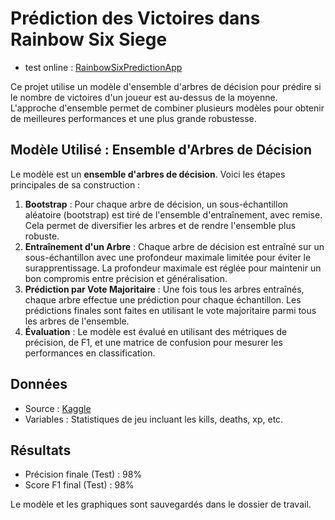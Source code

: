 # Prédiction des Victoires dans Rainbow Six Siege


- test online : [RainbowSixPredictionApp](http://192.168.11.46:8501)

Ce projet utilise un modèle d'ensemble d'arbres de décision pour prédire si le nombre de victoires d'un joueur est au-dessus de la moyenne. L'approche d'ensemble permet de combiner plusieurs modèles pour obtenir de meilleures performances et une plus grande robustesse.

## Modèle Utilisé : Ensemble d'Arbres de Décision

Le modèle est un **ensemble d'arbres de décision**. Voici les étapes principales de sa construction :

1. **Bootstrap** : Pour chaque arbre de décision, un sous-échantillon aléatoire (bootstrap) est tiré de l'ensemble d'entraînement, avec remise. Cela permet de diversifier les arbres et de rendre l'ensemble plus robuste.
2. **Entraînement d'un Arbre** : Chaque arbre de décision est entraîné sur un sous-échantillon avec une profondeur maximale limitée pour éviter le surapprentissage. La profondeur maximale est réglée pour maintenir un bon compromis entre précision et généralisation.
3. **Prédiction par Vote Majoritaire** : Une fois tous les arbres entraînés, chaque arbre effectue une prédiction pour chaque échantillon. Les prédictions finales sont faites en utilisant le vote majoritaire parmi tous les arbres de l'ensemble.
4. **Évaluation** : Le modèle est évalué en utilisant des métriques de précision, de F1, et une matrice de confusion pour mesurer les performances en classification.

## Données

- Source : [Kaggle](https://www.kaggle.com/datasets/fahadalqahtani/tom-clancys-rainbow-six-siege)
- Variables : Statistiques de jeu incluant les kills, deaths, xp, etc.


## Résultats

- Précision finale (Test) : 98%
- Score F1 final (Test) : 98%

Le modèle et les graphiques sont sauvegardés dans le dossier de travail.

